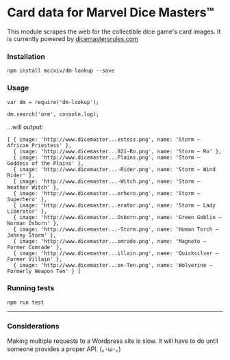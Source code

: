 
# Card data for Marvel Dice Masters™

This module scrapes the web for the collectible dice game's card images. It is currently powered by [dicemastersrules.com](http://www.dicemastersrules.com/)

### Installation
```
npm install mccxiv/dm-lookup --save
```

### Usage
```
var dm = require('dm-lookup');

dm.search('orm', console.log);
```

...will output:

```
[ { image: 'http://www.dicemaster...estess.png', name: 'Storm – African Priestess' },
  { image: 'http://www.dicemaster...021-Ro.png', name: 'Storm – Ro' },
  { image: 'http://www.dicemaster...Plains.png', name: 'Storm – Goddess of the Plains' },
  { image: 'http://www.dicemaster...-Rider.png', name: 'Storm – Wind Rider' },
  { image: 'http://www.dicemaster...-Witch.png', name: 'Storm – Weather Witch' },
  { image: 'http://www.dicemaster...erhero.png', name: 'Storm – Superhero' },
  { image: 'http://www.dicemaster...erator.png', name: 'Storm – Lady Liberator' },
  { image: 'http://www.dicemaster...Osborn.png', name: 'Green Goblin – Norman Osborn' },
  { image: 'http://www.dicemaster...-Storm.png', name: 'Human Torch – Johnny Storm' },
  { image: 'http://www.dicemaster...omrade.png', name: 'Magneto – Former Comrade' },
  { image: 'http://www.dicemaster...illain.png', name: 'Quicksilver – Former Villain' },
  { image: 'http://www.dicemaster...on-Ten.png', name: 'Wolverine – Formerly Weapon Ten' } ]
```

### Running tests
```
npm run test
```

---

### Considerations
Making multiple requests to a Wordpress site is slow.
 It will have to do until someone provides a proper API. (｡･ω･｡)